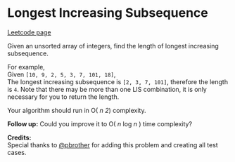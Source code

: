 # Longest Increasing Subsequence
[Leetcode page](https://leetcode.com/problems/longest-increasing-subsequence/description)

Given an unsorted array of integers, find the length of longest increasing
subsequence.

For example,  
Given `[10, 9, 2, 5, 3, 7, 101, 18]`,  
The longest increasing subsequence is `[2, 3, 7, 101]`, therefore the length
is `4`. Note that there may be more than one LIS combination, it is only
necessary for you to return the length.

Your algorithm should run in O( _n 2_) complexity.

**Follow up:** Could you improve it to O( _n_ log _n_ ) time complexity?

**Credits:**  
Special thanks to [@pbrother](https://leetcode.com/discuss/user/pbrother) for
adding this problem and creating all test cases.

